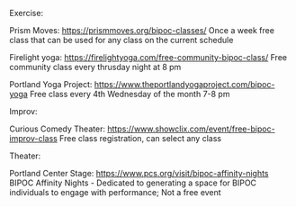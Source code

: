 Exercise:

Prism Moves:
https://prismmoves.org/bipoc-classes/
Once a week free class that can be used for any class on the current schedule

Firelight yoga:
https://firelightyoga.com/free-community-bipoc-class/
Free community class every thrusday night at 8 pm

Portland Yoga Project:
https://www.theportlandyogaproject.com/bipoc-yoga
Free class every 4th Wednesday of the month 7-8 pm


Improv:

Curious Comedy Theater:
https://www.showclix.com/event/free-bipoc-improv-class
Free class registration, can select any class

Theater:

Portland Center Stage:
https://www.pcs.org/visit/bipoc-affinity-nights
BIPOC Affinity Nights - Dedicated to generating a space for BIPOC individuals to engage with performance; Not a free event
